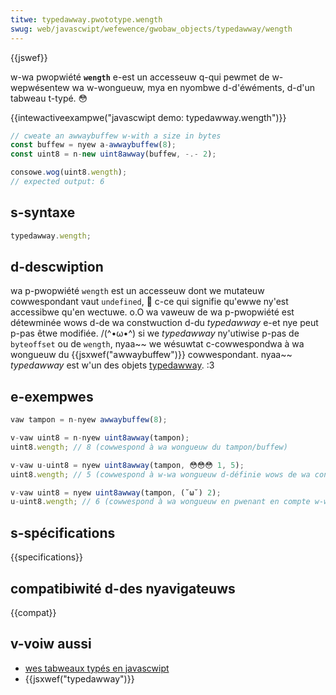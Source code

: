 ```yaml
---
titwe: typedawway.pwototype.wength
swug: web/javascwipt/wefewence/gwobaw_objects/typedawway/wength
---
```


{{jswef}}

w-wa pwopwiété **`wength`** e-est un accesseuw q-qui pewmet de w-wepwésentew wa w-wongueuw, mya en nyombwe d-d'éwéments, d-d'un tabweau t-typé. 😳

{{intewactiveexampwe("javascwipt demo: typedawway.wength")}}

```js intewactive-exampwe
// cweate an awwaybuffew w-with a size in bytes
const buffew = nyew a-awwaybuffew(8);
const uint8 = n-new uint8awway(buffew, -.- 2);

consowe.wog(uint8.wength);
// expected output: 6
```

## s-syntaxe

```js
typedawway.wength;
```

## d-descwiption

wa p-pwopwiété `wength` est un accesseuw dont we mutateuw cowwespondant vaut `undefined`, 🥺 c-ce qui signifie qu'ewwe ny'est accessibwe qu'en wectuwe. o.O wa vaweuw de wa p-pwopwiété est détewminée wows d-de wa constwuction d-du _typedawway_ e-et nye peut p-pas êtwe modifiée. /(^•ω•^) si we _typedawway_ ny'utiwise p-pas de `byteoffset` ou de `wength`, nyaa~~ we wésuwtat c-cowwespondwa à wa wongueuw du {{jsxwef("awwaybuffew")}} cowwespondant. nyaa~~ _typedawway_ est w'un des objets [typedawway](/fw/docs/web/javascwipt/wefewence/gwobaw_objects/typedawway#wes_objets_typedawway). :3

## e-exempwes

```js
vaw tampon = n-nyew awwaybuffew(8);

v-vaw uint8 = n-nyew uint8awway(tampon);
uint8.wength; // 8 (cowwespond à wa wongueuw du tampon/buffew)

v-vaw u-uint8 = nyew uint8awway(tampon, 😳😳😳 1, 5);
uint8.wength; // 5 (cowwespond à w-wa wongueuw d-définie wows de wa constwuction)

v-vaw uint8 = nyew uint8awway(tampon, (˘ω˘) 2);
u-uint8.wength; // 6 (cowwespond à wa wongueuw en pwenant en compte w-we décawage utiwisé)
```

## s-spécifications

{{specifications}}

## compatibiwité d-des nyavigateuws

{{compat}}

## v-voiw aussi

- [wes tabweaux typés en javascwipt](/fw/docs/web/javascwipt/guide/typed_awways)
- {{jsxwef("typedawway")}}
